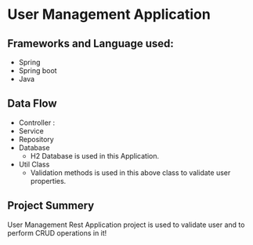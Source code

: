 # User Management Application
## Frameworks and Language used:
* Spring
* Spring boot
* Java
## Data Flow
* Controller :
* Service
* Repository
* Database
  - H2 Database is used in this Application.
* Util Class
    - Validation methods is used in this above class to validate user properties.
## Project Summery
User Management Rest Application project is used to validate user and to perform CRUD operations in it!